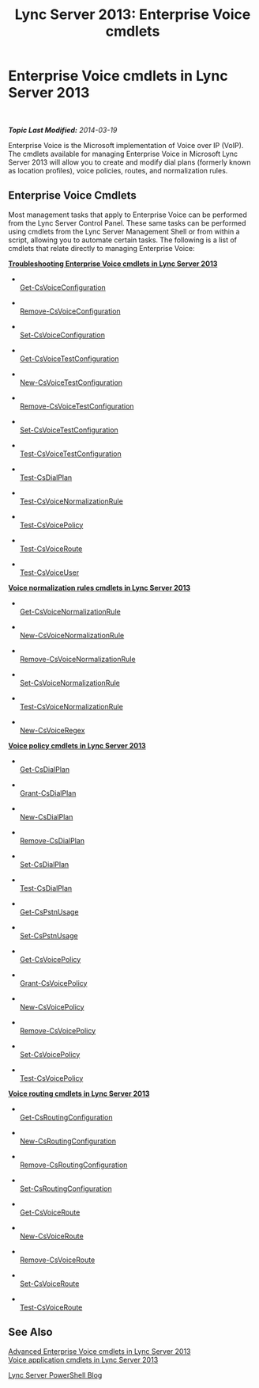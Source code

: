 ﻿---
title: 'Lync Server 2013: Enterprise Voice cmdlets'
TOCTitle: Enterprise Voice cmdlets
ms:assetid: 7d7c6d94-3ead-4d99-95f7-c31b448ab9e2
ms:mtpsurl: https://technet.microsoft.com/en-us/library/Gg415658(v=OCS.15)
ms:contentKeyID: 48184613
ms.date: 07/23/2014
mtps_version: v=OCS.15
---

<div data-xmlns="http://www.w3.org/1999/xhtml">

<div class="topic" data-xmlns="http://www.w3.org/1999/xhtml" data-msxsl="urn:schemas-microsoft-com:xslt" data-cs="http://msdn.microsoft.com/en-us/">

<div data-asp="http://msdn2.microsoft.com/asp">

# Enterprise Voice cmdlets in Lync Server 2013

</div>

<div id="mainSection">

<div id="mainBody">

<span> </span>

_**Topic Last Modified:** 2014-03-19_

Enterprise Voice is the Microsoft implementation of Voice over IP (VoIP). The cmdlets available for managing Enterprise Voice in Microsoft Lync Server 2013 will allow you to create and modify dial plans (formerly known as location profiles), voice policies, routes, and normalization rules.

<div>

## Enterprise Voice Cmdlets

Most management tasks that apply to Enterprise Voice can be performed from the Lync Server Control Panel. These same tasks can be performed using cmdlets from the Lync Server Management Shell or from within a script, allowing you to automate certain tasks. The following is a list of cmdlets that relate directly to managing Enterprise Voice:

**[Troubleshooting Enterprise Voice cmdlets in Lync Server 2013](lync-server-2013-troubleshooting-enterprise-voice-cmdlets.md)**

  - <span></span>  
    [Get-CsVoiceConfiguration](get-csvoiceconfiguration.md)

  - <span></span>  
    [Remove-CsVoiceConfiguration](remove-csvoiceconfiguration.md)

  - <span></span>  
    [Set-CsVoiceConfiguration](set-csvoiceconfiguration.md)

<!-- end list -->

  - <span></span>  
    [Get-CsVoiceTestConfiguration](get-csvoicetestconfiguration.md)

  - <span></span>  
    [New-CsVoiceTestConfiguration](new-csvoicetestconfiguration.md)

  - <span></span>  
    [Remove-CsVoiceTestConfiguration](remove-csvoicetestconfiguration.md)

  - <span></span>  
    [Set-CsVoiceTestConfiguration](set-csvoicetestconfiguration.md)

  - <span></span>  
    [Test-CsVoiceTestConfiguration](test-csvoicetestconfiguration.md)

<!-- end list -->

  - <span></span>  
    [Test-CsDialPlan](test-csdialplan.md)

<!-- end list -->

  - <span></span>  
    [Test-CsVoiceNormalizationRule](test-csvoicenormalizationrule.md)

<!-- end list -->

  - <span></span>  
    [Test-CsVoicePolicy](test-csvoicepolicy.md)

<!-- end list -->

  - <span></span>  
    [Test-CsVoiceRoute](test-csvoiceroute.md)

<!-- end list -->

  - <span></span>  
    [Test-CsVoiceUser](test-csvoiceuser.md)

**[Voice normalization rules cmdlets in Lync Server 2013](lync-server-2013-voice-normalization-rules-cmdlets.md)**

  - <span></span>  
    [Get-CsVoiceNormalizationRule](get-csvoicenormalizationrule.md)

  - <span></span>  
    [New-CsVoiceNormalizationRule](new-csvoicenormalizationrule.md)

  - <span></span>  
    [Remove-CsVoiceNormalizationRule](remove-csvoicenormalizationrule.md)

  - <span></span>  
    [Set-CsVoiceNormalizationRule](set-csvoicenormalizationrule.md)

  - <span></span>  
    [Test-CsVoiceNormalizationRule](test-csvoicenormalizationrule.md)

<!-- end list -->

  - <span></span>  
    [New-CsVoiceRegex](new-csvoiceregex.md)

**[Voice policy cmdlets in Lync Server 2013](lync-server-2013-voice-policy-cmdlets.md)**

  - <span></span>  
    [Get-CsDialPlan](get-csdialplan.md)

  - <span></span>  
    [Grant-CsDialPlan](grant-csdialplan.md)

  - <span></span>  
    [New-CsDialPlan](new-csdialplan.md)

  - <span></span>  
    [Remove-CsDialPlan](remove-csdialplan.md)

  - <span></span>  
    [Set-CsDialPlan](set-csdialplan.md)

  - <span></span>  
    [Test-CsDialPlan](test-csdialplan.md)

<!-- end list -->

  - <span></span>  
    [Get-CsPstnUsage](get-cspstnusage.md)

  - <span></span>  
    [Set-CsPstnUsage](set-cspstnusage.md)

<!-- end list -->

  - <span></span>  
    [Get-CsVoicePolicy](get-csvoicepolicy.md)

  - <span></span>  
    [Grant-CsVoicePolicy](grant-csvoicepolicy.md)

  - <span></span>  
    [New-CsVoicePolicy](new-csvoicepolicy.md)

  - <span></span>  
    [Remove-CsVoicePolicy](remove-csvoicepolicy.md)

  - <span></span>  
    [Set-CsVoicePolicy](set-csvoicepolicy.md)

  - <span></span>  
    [Test-CsVoicePolicy](test-csvoicepolicy.md)

**[Voice routing cmdlets in Lync Server 2013](lync-server-2013-voice-routing-cmdlets.md)**

  - <span></span>  
    [Get-CsRoutingConfiguration](get-csroutingconfiguration.md)

  - <span></span>  
    [New-CsRoutingConfiguration](new-csroutingconfiguration.md)

  - <span></span>  
    [Remove-CsRoutingConfiguration](remove-csroutingconfiguration.md)

  - <span></span>  
    [Set-CsRoutingConfiguration](set-csroutingconfiguration.md)

<!-- end list -->

  - <span></span>  
    [Get-CsVoiceRoute](get-csvoiceroute.md)

  - <span></span>  
    [New-CsVoiceRoute](new-csvoiceroute.md)

  - <span></span>  
    [Remove-CsVoiceRoute](remove-csvoiceroute.md)

  - <span></span>  
    [Set-CsVoiceRoute](set-csvoiceroute.md)

  - <span></span>  
    [Test-CsVoiceRoute](test-csvoiceroute.md)

</div>

<div>

## See Also


[Advanced Enterprise Voice cmdlets in Lync Server 2013](lync-server-2013-advanced-enterprise-voice-cmdlets.md)  
[Voice application cmdlets in Lync Server 2013](lync-server-2013-voice-application-cmdlets.md)  


[Lync Server PowerShell Blog](http://go.microsoft.com/fwlink/p/?linkid=203150)  
  

</div>

</div>

<span> </span>

</div>

</div>

</div>

